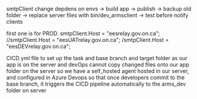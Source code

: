 smtpClient change depdens on envs -> build app -> publish -> backup old folder -> replace server files with bin/dev_armsclient -> test before notify clients 

first one is for PROD.
smtpClient.Host = "eesrelay.gov.on.ca";
//smtpClient.Host = "eesUATrelay.gov.on.ca";
/smtpClient.Host = "eesDEVrelay.gov.on.ca";



CICD
yml file to set up the task and base branch and target folder
as our app is on the server and devOps cannot copy changed files onto our app folder on the server
so we have a self_hosted agent hosted in our server, and configured in Azure Devops so that once developers commit to the base branch, it triggers the CICD pipeline automatically to the arms_dev folder on server
